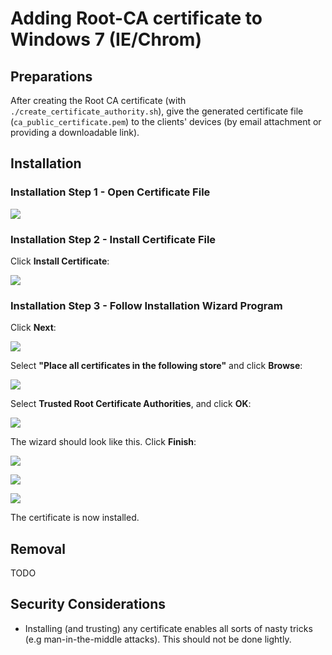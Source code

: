 # Adding Root-CA certificate to Windows 7 (IE/Chrom)

## Preparations

After creating the Root CA certificate (with `./create_certificate_authority.sh`),
give the generated certificate file (`ca_public_certificate.pem`) to the clients' devices
(by email attachment or providing a downloadable link).

## Installation

### Installation Step 1 - Open Certificate File

![](images/win7/01_open_file.png)

### Installation Step 2 - Install Certificate File

Click **Install Certificate**:

![](images/win7/02_certificate_view.png)

### Installation Step 3 - Follow Installation Wizard Program

Click **Next**:

![](images/win7/03_install_wizard.png)

Select **"Place all certificates in the following store"** and click **Browse**:

![](images/win7/04_wizard_store.png)

Select **Trusted Root Certificate Authorities**, and click **OK**:

![](images/win7/05_wizard_store_trusted.png)

The wizard should look like this. Click **Finish**:

![](images/win7/06_wizard_store_selected.png)


![](images/win7/07_wizard_final.png)



![](images/win7/08_import_done.png)



The certificate is now installed.



## Removal

TODO

## Security Considerations

* Installing (and trusting) any certificate enables all sorts of nasty tricks (e.g man-in-the-middle attacks). This should not be done lightly.
